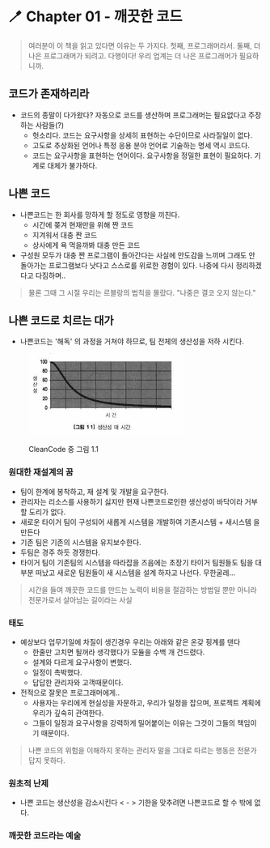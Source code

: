 # 🪥 Chapter 01 - 깨끗한 코드

> 여러분이 이 책을 읽고 있다면 이유는  두 가지다. 첫째, 프로그래머라서. 둘째, 더 나은 프로그래머가 되려고. 다행이다! 우리 업계는 더 나은 프로그래머가  필요하니까.



## 코드가 존재하리라

* 코드의 종말이 다가왔다? 자동으로 코드를 생산하며 프로그래머는 필요없다고 주장하는 사람들(?)
  * 헛소리다. 코드는 요구사항을 상세히 표현하는 수단이므로 사라질일이 없다.
  * 고도로 추상화된 언어나 특정 응용 분야 언어로 기술하는 명세 역시 코드다.
  * 코드는 요구사항을 표현하는 언어이다. 요구사항을 정밀한 표현이 필요하다. 기계로 대체가 불가하다.

## 나쁜 코드

* 나쁜코드는 한 회사를 망하게 할 정도로 영향을 끼친다.
  * 시간에 쫒겨 현재만을 위해 짠 코드
  * 지겨워서 대충 짠 코드
  * 상사에게 욕 먹을까봐 대충 만든 코드
* 구성원 모두가 대충 짠 프로그램이 돌아간다는 사실에 안도감을 느끼며 그래도 안 돌아가는 프로그램보다 낫다고 스스로를 위로한 경험이 있다. 나중에 다시 정리하겠다고 다짐하며..

> 물론 그때 그 시절 우리는 르블랑의 법칙을 몰랐다. "나중은 결코 오지 않는다."

## 나쁜 코드로 치르는 대가

* 나쁜코드는 '해독' 의 과정을 거쳐야 하므로, 팀 전체의 생산성을 저하 시킨다.

<figure><img src=".gitbook/assets/image.jpeg" alt=""><figcaption><p>CleanCode 중 그림 1.1</p></figcaption></figure>

### 원대한 재설계의 꿈

* 팀이 한계에 봉착하고, 재 설계 및 개발을 요구한다.
* 관리자는 리소스를 사용하기 싫지만 현재 나쁜코드로인한 생산성이 바닥이라 거부할 도리가 없다.
* 새로운 타이거 팀이 구성되어 새롭게 시스템을 개발하여 기존시스템 + 새시스템 을 만든다
* 기존 팀은 기존의 시스템을 유지보수한다.
* 두팀은 경주 하듯 경쟁한다.
* 타이거 팀이 기존팀의 시스템을 따라잡을 즈음에는 초장기 타이거 팀원들도 팀을 대부분 떠났고 새로운 팀원들이 새 시스템을 설계 하자고 나선다. 무한굴레...

> 시간을 들여 깨끗한 코드를 만드는 노력이 비용을 절감하는 방법일 뿐만 아니라 전문가로서 살아남는 길이라는 사실

### 태도

* 예상보다 업무기일에 차질이 생긴경우 우리는 아래와 같은 온갖 핑계를 댄다
  * 한줄만 고치면 될꺼라 생각했다가 모듈을 수백 개 건드렸다.
  * 설계와 다르게 요구사항이 변했다.
  * 일정이 촉박했다.
  * 답답한 관리자와 고객때문이다.
* 전적으로 잘못은 프로그래머에게..
  * 사용자는 우리에게 현실성을 자문하고, 우리가 일정을 잡으며, 프로젝트 계획에 우리가 깊숙히 관여한다.
  * 그들이 일정과 요구사항을 강력하게 밀어붙이는 이유는 그것이 그들의 책임이기 때문이다.

> 나쁜 코드의 위험을 이해하지 못하는 관리자 말을 그대로 따르는 행동은 전문가답지 못하다.

### 원초적 난제

* 나쁜 코드는 생산성을 감소시킨다 < - > 기한을 맞추려면 나쁜코드로 할 수 밖에 없다.

### 깨끗한 코드라는 예술

